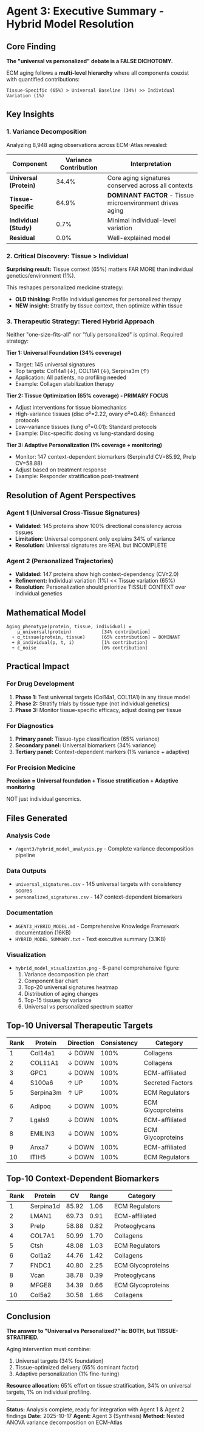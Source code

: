 # Agent 3: Executive Summary - Hybrid Model Resolution

## Core Finding

**The "universal vs personalized" debate is a FALSE DICHOTOMY.**

ECM aging follows a **multi-level hierarchy** where all components coexist with quantified contributions:

```
Tissue-Specific (65%) > Universal Baseline (34%) >> Individual Variation (1%)
```

## Key Insights

### 1. Variance Decomposition

Analyzing 8,948 aging observations across ECM-Atlas revealed:

| Component | Variance Contribution | Interpretation |
|-----------|----------------------|-----------------|
| **Universal (Protein)** | 34.4% | Core aging signatures conserved across all contexts |
| **Tissue-Specific** | 64.9% | **DOMINANT FACTOR** - Tissue microenvironment drives aging |
| **Individual (Study)** | 0.7% | Minimal individual-level variation |
| **Residual** | 0.0% | Well-explained model |

### 2. Critical Discovery: Tissue > Individual

**Surprising result:** Tissue context (65%) matters FAR MORE than individual genetics/environment (1%).

This reshapes personalized medicine strategy:
- **OLD thinking:** Profile individual genomes for personalized therapy
- **NEW insight:** Stratify by tissue context, then optimize within tissue

### 3. Therapeutic Strategy: Tiered Hybrid Approach

Neither "one-size-fits-all" nor "fully personalized" is optimal. Required strategy:

**Tier 1: Universal Foundation (34% coverage)**
- Target: 145 universal signatures
- Top targets: Col14a1 (↓), COL11A1 (↓), Serpina3m (↑)
- Application: All patients, no profiling needed
- Example: Collagen stabilization therapy

**Tier 2: Tissue Optimization (65% coverage) - PRIMARY FOCUS**
- Adjust interventions for tissue biomechanics
- High-variance tissues (disc σ²=2.22, ovary σ²=0.46): Enhanced protocols
- Low-variance tissues (lung σ²=0.01): Standard protocols
- Example: Disc-specific dosing vs lung-standard dosing

**Tier 3: Adaptive Personalization (1% coverage + monitoring)**
- Monitor: 147 context-dependent biomarkers (Serpina1d CV=85.92, Prelp CV=58.88)
- Adjust based on treatment response
- Example: Responder stratification post-treatment

## Resolution of Agent Perspectives

### Agent 1 (Universal Cross-Tissue Signatures)
- **Validated:** 145 proteins show 100% directional consistency across tissues
- **Limitation:** Universal component only explains 34% of variance
- **Resolution:** Universal signatures are REAL but INCOMPLETE

### Agent 2 (Personalized Trajectories)
- **Validated:** 147 proteins show high context-dependency (CV≥2.0)
- **Refinement:** Individual variation (1%) << Tissue variation (65%)
- **Resolution:** Personalization should prioritize TISSUE CONTEXT over individual genetics

## Mathematical Model

```
Aging_phenotype(protein, tissue, individual) =
    μ_universal(protein)           [34% contribution]
  + α_tissue(protein, tissue)      [65% contribution] ← DOMINANT
  + β_individual(p, t, i)          [1% contribution]
  + ε_noise                        [0% contribution]
```

## Practical Impact

### For Drug Development
1. **Phase 1:** Test universal targets (Col14a1, COL11A1) in any tissue model
2. **Phase 2:** Stratify trials by tissue type (not individual genetics)
3. **Phase 3:** Monitor tissue-specific efficacy, adjust dosing per tissue

### For Diagnostics
1. **Primary panel:** Tissue-type classification (65% variance)
2. **Secondary panel:** Universal biomarkers (34% variance)
3. **Tertiary panel:** Context-dependent markers (1% variance + adaptive)

### For Precision Medicine
**Precision = Universal foundation + Tissue stratification + Adaptive monitoring**

NOT just individual genomics.

## Files Generated

### Analysis Code
- `/agent3/hybrid_model_analysis.py` - Complete variance decomposition pipeline

### Data Outputs
- `universal_signatures.csv` - 145 universal targets with consistency scores
- `personalized_signatures.csv` - 147 context-dependent biomarkers

### Documentation
- `AGENT3_HYBRID_MODEL.md` - Comprehensive Knowledge Framework documentation (16KB)
- `HYBRID_MODEL_SUMMARY.txt` - Text executive summary (3.1KB)

### Visualization
- `hybrid_model_visualization.png` - 6-panel comprehensive figure:
  1. Variance decomposition pie chart
  2. Component bar chart
  3. Top-20 universal signatures heatmap
  4. Distribution of aging changes
  5. Top-15 tissues by variance
  6. Universal vs personalized spectrum scatter

## Top-10 Universal Therapeutic Targets

| Rank | Protein | Direction | Consistency | Category |
|------|---------|-----------|-------------|----------|
| 1 | Col14a1 | ↓ DOWN | 100% | Collagens |
| 2 | COL11A1 | ↓ DOWN | 100% | Collagens |
| 3 | GPC1 | ↓ DOWN | 100% | ECM-affiliated |
| 4 | S100a6 | ↑ UP | 100% | Secreted Factors |
| 5 | Serpina3m | ↑ UP | 100% | ECM Regulators |
| 6 | Adipoq | ↓ DOWN | 100% | ECM Glycoproteins |
| 7 | Lgals9 | ↓ DOWN | 100% | ECM-affiliated |
| 8 | EMILIN3 | ↓ DOWN | 100% | ECM Glycoproteins |
| 9 | Anxa7 | ↓ DOWN | 100% | ECM-affiliated |
| 10 | ITIH5 | ↓ DOWN | 100% | ECM Regulators |

## Top-10 Context-Dependent Biomarkers

| Rank | Protein | CV | Range | Category |
|------|---------|-----|-------|----------|
| 1 | Serpina1d | 85.92 | 1.06 | ECM Regulators |
| 2 | LMAN1 | 69.73 | 0.91 | ECM-affiliated |
| 3 | Prelp | 58.88 | 0.82 | Proteoglycans |
| 4 | COL7A1 | 50.99 | 1.70 | Collagens |
| 5 | Ctsh | 48.08 | 1.03 | ECM Regulators |
| 6 | Col1a2 | 44.76 | 1.42 | Collagens |
| 7 | FNDC1 | 40.80 | 2.25 | ECM Glycoproteins |
| 8 | Vcan | 38.78 | 0.39 | Proteoglycans |
| 9 | MFGE8 | 34.39 | 0.66 | ECM Glycoproteins |
| 10 | Col5a2 | 30.58 | 1.66 | Collagens |

## Conclusion

**The answer to "Universal vs Personalized?" is: BOTH, but TISSUE-STRATIFIED.**

Aging intervention must combine:
1. Universal targets (34% foundation)
2. Tissue-optimized delivery (65% dominant factor)
3. Adaptive personalization (1% fine-tuning)

**Resource allocation:** 65% effort on tissue stratification, 34% on universal targets, 1% on individual profiling.

---

**Status:** Analysis complete, ready for integration with Agent 1 & Agent 2 findings
**Date:** 2025-10-17
**Agent:** Agent 3 (Synthesis)
**Method:** Nested ANOVA variance decomposition on ECM-Atlas
